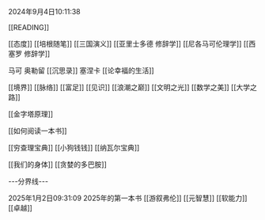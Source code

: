2024年9月4日10:11:38


[[READING]]

[[态度]]
[[培根随笔]]
[[三国演义]]
[[亚里士多德 修辞学]]
[[尼各马可伦理学]]
[[西塞罗 修辞学]]

马可 奥勒留 [[沉思录]]
塞涅卡 [[论幸福的生活]]


[[境界]]
[[脉络]]
[[富足]]
[[见识]]
[[浪潮之巅]]
[[文明之光]]
[[数学之美]]
[[大学之路]]

[[金字塔原理]]

[[如何阅读一本书]]

[[穷查理宝典]]
[[小狗钱钱]]
[[纳瓦尔宝典]]

[[我们的身体]]
[[贪婪的多巴胺]]

---分界线---

2025年1月2日09:31:09
2025年的第一本书
[[游叙弗伦]]
[[元智慧]]
[[软能力]]
[[卓越]]
